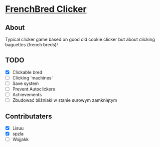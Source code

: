 # [FrenchBred Clicker](https://frenchbred.github.io/FrenchBredClicker/)

## About

Typical clicker game based on good old cookie clicker but about clicking baguettes (french breds)!

## TODO

- [x] Clickable bred
- [ ] Clicking 'machines'
- [ ] Save system
- [ ] Prevent Autoclickers
- [ ] Achievements
- [ ] Zbudować bliźniaki w stanie surowym zamkniętym

## Contributaters

- [x] Lisuu
- [x] spzla
- [ ] Wojjakk